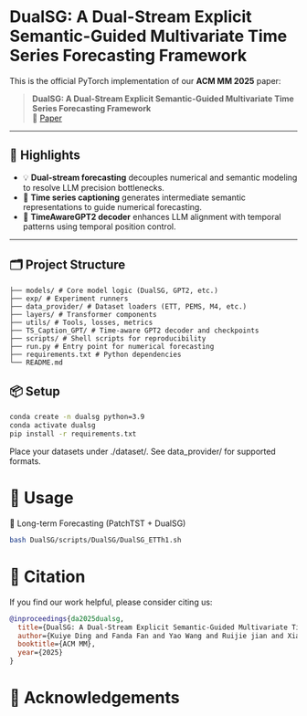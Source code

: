 # DualSG: A Dual-Stream Explicit Semantic-Guided Multivariate Time Series Forecasting Framework

This is the official PyTorch implementation of our **ACM MM 2025** paper:

> **DualSG: A Dual-Stream Explicit Semantic-Guided Multivariate Time Series Forecasting Framework**  
> 📄 [Paper](./TODO_LINK_TO_PAPER.pdf)

---

## 🚀 Highlights

- 💡 **Dual-stream forecasting** decouples numerical and semantic modeling to resolve LLM precision bottlenecks.
- 🔁 **Time series captioning** generates intermediate semantic representations to guide numerical forecasting.
- 🤖 **TimeAwareGPT2 decoder** enhances LLM alignment with temporal patterns using temporal position control.

---

## 🗂️ Project Structure
```
├── models/ # Core model logic (DualSG, GPT2, etc.)
├── exp/ # Experiment runners
├── data_provider/ # Dataset loaders (ETT, PEMS, M4, etc.)
├── layers/ # Transformer components
├── utils/ # Tools, losses, metrics
├── TS_Caption_GPT/ # Time-aware GPT2 decoder and checkpoints
├── scripts/ # Shell scripts for reproducibility
├── run.py # Entry point for numerical forecasting
├── requirements.txt # Python dependencies
└── README.md
```

## 📦 Setup

```bash
conda create -n dualsg python=3.9
conda activate dualsg
pip install -r requirements.txt
```
Place your datasets under ./dataset/. See data_provider/ for supported formats.

# 🧪 Usage
🔢 Long-term Forecasting (PatchTST + DualSG)
```bash
bash DualSG/scripts/DualSG/DualSG_ETTh1.sh
```



# 📎 Citation
If you find our work helpful, please consider citing us:

```bibtex
@inproceedings{da2025dualsg,
  title={DualSG: A Dual-Stream Explicit Semantic-Guided Multivariate Time Series Forecasting Framework},
  author={Kuiye Ding and Fanda Fan and Yao Wang and Ruijie jian and Xiaorui Wang and Luqi Gong and Yishan Jiang and Chunjie Luo an Jianfeng Zhan},
  booktitle={ACM MM},
  year={2025}
}
```
# 🙌 Acknowledgements

